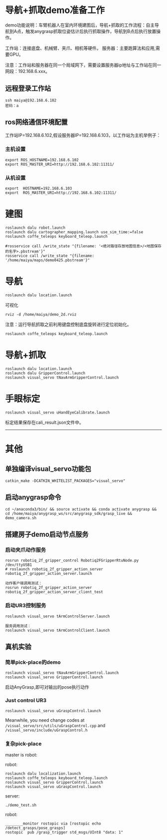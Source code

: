 
# 导航+抓取demo准备工作
demo功能说明：车臂机器人在室内环境建图后，导航+抓取的工作流程：自主导航到A点，触发anygrasp抓取位姿估计后执行抓取操作，导航到B点后执行放置操作。

工作站：连接底盘、机械臂、夹爪、相机等硬件。
服务器：主要跑算法和应用,需要GPU。

注意：工作站和服务器在同一个局域网下，需要设置服务器ip地址与工作站在同一网段：192.168.6.xxx。

## 远程登录工作站
```
ssh maiya@192.168.6.102
密码：a
```

## ros网络通信环境配置

工作站IP=192.168.6.102,假设服务器IP=192.168.6.103，以工作站为主机举例子：
### 主机设置
```
export ROS_HOSTNAME=192.168.6.102
export ROS_MASTER_URI=http://192.168.6.102:11311/
```
### 从机设置
```
export  HOSTNAME=192.168.6.103
export  ROS_MASTER_URI=http://192.168.6.102:11311/
```

# 建图
```
roslaunch dalu robot.launch
roslaunch dalu cartographer_mapping.launch use_sim_time:=false
roslaunch coffe_teleops keyboard_teleop.launch

#rosservice call /write_state "{filename: '<绝对路径存放地图信息>/<地图保存的名字>.pbstream'}"
rosservice call /write_state "{filename: '/home/maiya/maps/demo0425.pbstream'}"
```

# 导航
```
roslaunch dalu location.launch
```

可视化
```
rviz -d /home/maiya/demo_2d.rviz
```

注意：运行导航抓取之前利用键盘控制底盘旋转进行定位初始化。
```
roslaunch coffe_teleops keyboard_teleop.launch
```

<!-- # 抓取和放置
```
roslaunch realsense2_camera rs_aligned_depth.launch
rosrun robotiq_2f_gripper_control Robotiq2FGripperRtuNode.py /dev/ttyUSB1
roslaunch visual_servo uGraspControl.launch // zhijiezhua
``` -->

# 导航+抓取
```
roslaunch dalu location.launch
roslaunch dalu GripperControl.launch
roslaunch visual_servo tNavArmGripperControl.launch
```

# 手眼标定
```
roslaunch visual_servo uHandEyeCalibrate.launch
```
标定结果保存在cali_result.json文件中。

****

# 其他
## 单独编译visual_servo功能包
```shell
catkin_make -DCATKIN_WHITELIST_PACKAGES="visual_servo"
```
## 启动anygrasp命令
`cd ~/anaconda3/bin/ && source activate && conda activate anygrasp && cd /home/maiya/anygrasp_ws/src/anygrasp_sdk/grasp_live && demo_camera.sh`


## 搭建房子demo启动节点服务
### 启动夹爪动作服务
```
rosrun robotiq_2f_gripper_control Robotiq2FGripperRtuNode.py /dev/ttyUSB1
# roslaunch robotiq_2f_gripper_action_server robotiq_2f_gripper_action_server.launch

动作客户端调用测试：
rosrun robotiq_2f_gripper_action_server robotiq_2f_gripper_action_server_client_test  
```

### 启动UR3控制服务
```
roslaunch visual_servo tArmControlServer.launch

服务调用测试：
roslaunch visual_servo tArmControlClient.launch
```

## 真机实验
### 简单pick-place的demo

```shell
roslaunch visual_servo tNavArmGripperControl.launch
roslaunch visual_servo GripperControl.launch
```
启动AnyGrasp,即可对输出的pose执行动作

### Just control UR3
```
roslaunch visual_servo uGraspControl.launch 
```
Meanwhile, you need change codes at `/visual_servo/src/utils/uGraspControl.cpp` and `/visual_servo/include/uGraspControl.h`

### 复杂pick-place

master is robot:

robot:
```shell
roslaunch dalu localization.launch
roslaunch coffe_teleops keyboard_teleop.launch
roslaunch visual_servo GripperControl.launch
roslaunch visual_servo uGraspControl.launch 
```

server:
```shell
./demo_test.sh
```
robot:
```shell
________monitor rostopic via [rostopic echo /detect_grasps/pose_grasps]
rostopic  pub /grasp_trigger std_msgs/UInt8 "data: 1"
```

